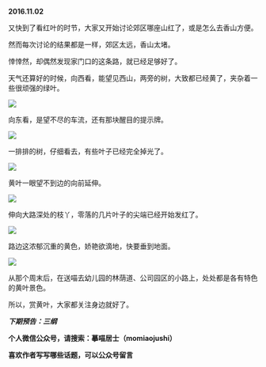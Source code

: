 
          
            
**2016.11.02**

又快到了看红叶的时节，大家又开始讨论郊区哪座山红了，或是怎么去香山方便。

然而每次讨论的结果都是一样，郊区太远，香山太堵。

悻悻然，却偶然发现家门口的这条路，就已经足够好了。

天气还算好的时候，向西看，能望见西山，两旁的树，大致都已经黄了，夹杂着一些很顽强的绿叶。




![](//upload-images.jianshu.io/upload_images/51001-93a7475b2b474a0f.jpg)




向东看，是望不尽的车流，还有那块醒目的提示牌。




![](//upload-images.jianshu.io/upload_images/51001-da1136e4ee375fe1.jpg)




一排排的树，仔细看去，有些叶子已经完全掉光了。




![](//upload-images.jianshu.io/upload_images/51001-eca0f46019ea8239.jpg)




黄叶一眼望不到边的向前延伸。




![](//upload-images.jianshu.io/upload_images/51001-d5ffd4a02312b6de.jpg)




伸向大路深处的枝丫，零落的几片叶子的尖端已经开始发红了。




![](//upload-images.jianshu.io/upload_images/51001-b3d14c2a92c650b3.jpg)




路边这浓郁沉重的黄色，娇艳欲滴地，快要垂到地面。




![](//upload-images.jianshu.io/upload_images/51001-4869b100b4c68d17.jpg)




从那个周末后，在送喵去幼儿园的林荫道、公司园区的小路上，处处都是各有特色的黄叶景色。

所以，赏黄叶，大家都关注身边就好了。


***下期预告：三纲***


**个人微信公众号，请搜索：摹喵居士（momiaojushi）**

**喜欢作者写写哪些话题，可以公众号留言**

          
        
